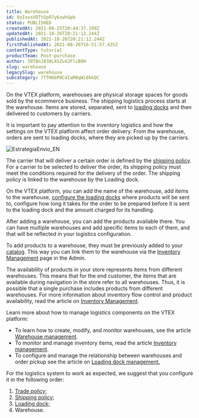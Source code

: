 ```yaml
---
title: Warehouse
id: 6oIxvsVDTtGpO7y6zwhGpb
status: PUBLISHED
createdAt: 2021-08-25T20:44:37.199Z
updatedAt: 2021-10-26T20:21:12.244Z
publishedAt: 2021-10-26T20:21:12.244Z
firstPublishedAt: 2021-08-26T16:51:57.435Z
contentType: tutorial
productTeam: Post-purchase
author: 30TBnJ838LXSZvdJFlcB8H
slug: warehouse
legacySlug: warehouse
subcategory: 7fTH6bP0C4IaM8qWi0kkQC
---
```



On the VTEX platform, warehouses are physical storage spaces for goods sold by the ecommerce business. The shipping logistics process starts at the warehouse. Items are stored, separated, sent to [loading docks](https://help.vtex.com/pt/tutorial/gerenciar-doca--7K3FultD8I2cuuA6iyGEiW) and then delivered to customers by carriers.

It is important to pay attention to the inventory logistics and how the settings on the VTEX platform affect order delivery. From the warehouse, orders are sent to loading docks, where they are picked up by the carriers. 

![EstrategiaEnvio_EN](//images.ctfassets.net/alneenqid6w5/91iqVknOpCjUKO1XQaYvq/950f5a0342bba5b62dcd0bee100e8a71/Frame_2__3_.svg)

<div class="alert alert-info">
The carrier that will deliver a certain order is defined by the <a href="https://help.vtex.com/en/tutorial/politica-de-envio--tutorials_140">shipping policy</a>. For a carrier to be selected to deliver the order, its shipping policy must meet the conditions required for the delivery of the order. The shipping policy is linked to the warehouse by the Loading dock.
</div>

On the VTEX platform, you can add the name of the warehouse, add items to the warehouse, [configure the loading docks](https://help.vtex.com/pt/tutorial/gerenciar-doca--7K3FultD8I2cuuA6iyGEiW) where products will be sent to, configure how long it takes for the order to be prepared before it is sent to the loading dock and the amount charged for its handling. 

After adding a warehouse, you can add the products available there. You can have multiple warehouses and add specific items to each of them, and that will be reflected in your logistics configuration. 

<div class="alert alert-info">
To add products to a warehouse, they must be previously added to your <a href="https://help.vtex.com/en/tracks/catalogo-101--5AF0XfnjfWeopIFBgs3LIQ/7kz4uWVq6NoaOdUpiJv4PR">catalog</a>. This way you can link them to the warehouse via the <a href="https://help.vtex.com/en/tutorial/gerenciar-itens-em-estoque--tutorials_139">Inventory Management</a> page in the Admin. 
</div>

The availability of products in your store represents items from different warehouses. This means that for the end customer, the items that are available during navigation in the store refer to all warehouses. Thus, it is possible that a single purchase includes products from different warehouses. For more information about inventory flow control and product availability, read the article on [Inventory Management](https://help.vtex.com/pt/tutorial/gerenciar-itens-em-estoque--tutorials_139).

Learn more about how to manage logistics components on the VTEX platform: 

* To learn how to create, modify, and monitor warehouses, see the article [Warehouse management](https://help.vtex.com/pt/tutorial/gerenciar-estoque--tutorials_137). 
* To monitor and manage inventory items, read the article [Inventory management](https://help.vtex.com/pt/tutorial/gerenciar-itens-em-estoque--tutorials_139). 
* To configure and manage the relationship between warehouses and order pickup see the article on [Loading dock management.](https://help.vtex.com/pt/tutorial/gerenciar-doca--7K3FultD8I2cuuA6iyGEiW)

<div class="alert alert-warning">
For the logistics system to work as expected, we suggest that you configure it in the following order:
<body>
<ol>
<li><a href="https://help.vtex.com/en/tutorial/como-funciona-uma-politica-comercial--6Xef8PZiFm40kg2STrMkMV">Trade policy;</a></li>
  <li><a href="https://help.vtex.com/en/tutorial/politica-de-envio--tutorials_140">Shipping policy;</a></li>
  <li><a href="https://help.vtex.com/en/tutorial/loading-dock--5DY8xHEjOLYDVL41Urd5qj">Loading dock;</a></li>
<li>Warehouse.</li>
</ol>
</body>
</div>
